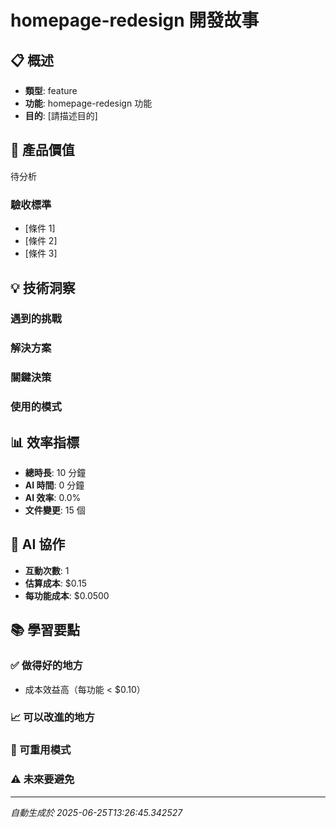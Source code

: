 # homepage-redesign 開發故事

## 📋 概述
- **類型**: feature
- **功能**: homepage-redesign 功能
- **目的**: [請描述目的]

## 🎯 產品價值
待分析

### 驗收標準
- [條件 1]
- [條件 2]
- [條件 3]

## 💡 技術洞察

### 遇到的挑戰


### 解決方案


### 關鍵決策


### 使用的模式


## 📊 效率指標
- **總時長**: 10 分鐘
- **AI 時間**: 0 分鐘
- **AI 效率**: 0.0%
- **文件變更**: 15 個

## 🤖 AI 協作
- **互動次數**: 1
- **估算成本**: $0.15
- **每功能成本**: $0.0500

## 📚 學習要點

### ✅ 做得好的地方
- 成本效益高（每功能 < $0.10）

### 📈 可以改進的地方


### 🔄 可重用模式


### ⚠️ 未來要避免


---
*自動生成於 2025-06-25T13:26:45.342527*
